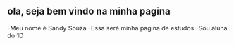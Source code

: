 ## ola, seja bem vindo na minha pagina 
-Meu nome é Sandy Souza
-Essa será minha pagina de estudos 
-Sou aluna do 1D


